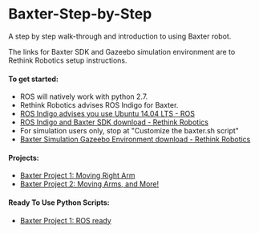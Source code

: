 # Baxter-Step-by-Step
A step by step walk-through and introduction to using Baxter robot.

The links for Baxter SDK and Gazeebo simulation environment are to Rethink Robotics setup instructions.

#### To get started:
- ROS will natively work with python 2.7.
- Rethink Robotics advises ROS Indigo for Baxter.
- [ROS Indigo advises you use Ubuntu 14.04 LTS - ROS](http://wiki.ros.org/indigo)
- [ROS Indigo and Baxter SDK download - Rethink Robotics](http://sdk.rethinkrobotics.com/wiki/Workstation_Setup)
- For simulation users only, stop at "Customize the baxter.sh script"
- [Baxter Simulation Gazeebo Environment download - Rethink Robotics](http://sdk.rethinkrobotics.com/wiki/Simulator_Installation)

#### Projects:
- [Baxter Project 1: Moving Right Arm](https://github.com/Jwkellenberger/Baxter-Step-by-Step/blob/master/Baxter-Project1.ipynb)
- [Baxter Project 2: Moving Arms, and More!](https://github.com/Jwkellenberger/Baxter-Step-by-Step/blob/master/Baxter-Project2.ipynb)


#### Ready To Use Python Scripts:
- [Baxter Project 1: ROS ready](https://github.com/Jwkellenberger/Baxter-Step-by-Step/blob/master/Baxter1.py)
